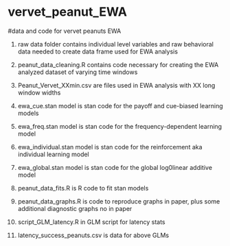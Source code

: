 # vervet_peanut_EWA
#data and code for vervet peanuts EWA

1) raw data folder contains individual level variables and raw behavioral data needed to create data frame used for EWA analysis

2) peanut_data_cleaning.R contains code necessary for creating the EWA analyzed dataset of varying time windows

3) Peanut_Vervet_XXmin.csv are files used in EWA analysis with XX long window widths

4) ewa_cue.stan model is stan code for the payoff and cue-biased learning models

5) ewa_freq.stan model is stan code for the frequency-dependent learning model

6) ewa_individual.stan model is stan code for the reinforcement aka individual learning model

7) ewa_global.stan model is stan code for the global log0linear additive model

8) peanut_data_fits.R is R code to fit stan models

9) peanut_data_graphs.R is code to reproduce graphs in paper, plus some additional diagnostic graphs no in paper

10) script_GLM_latency.R in GLM script for latency stats

11) latency_success_peanuts.csv is data for above GLMs
